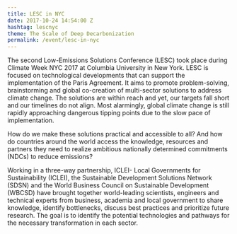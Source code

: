 ```yaml
---
title: LESC in NYC
date: 2017-10-24 14:54:00 Z
hashtag: lescnyc
theme: The Scale of Deep Decarbonization
permalink: /event/lesc-in-nyc
---
```

The second Low-Emissions Solutions Conference (LESC) took place during Climate Week NYC 2017 at Columbia University in New York. LESC is focused on technological developments that can support the implementation of the Paris Agreement. It aims to promote problem-solving, brainstorming and global co-creation of multi-sector solutions to address climate change. The solutions are within reach and yet, our targets fall short and our timelines do not align. Most alarmingly, global climate change is still rapidly approaching dangerous tipping points due to the slow pace of implementation.

How do we make these solutions practical and accessible to all? And how do countries around the world access the knowledge, resources and partners they need to realize ambitious nationally determined commitments (NDCs) to reduce emissions?

Working in a three-way partnership, ICLEI- Local Governments for Sustainability (ICLEI), the Sustainable Development Solutions Network (SDSN) and the World Business Council on Sustainable Development (WBCSD) have brought together world-leading scientists, engineers and technical experts from business, academia and local government to share knowledge, identify bottlenecks, discuss best practices and prioritize future research. The goal is to identify the potential technologies and pathways for the necessary transformation in each sector.
